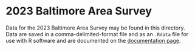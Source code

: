 2023 Baltimore Area Survey
==========================

Data for the 2023 Baltimore Area Survey may be found in this directory. Data are saved in a comma-delimited-format file and as an `.Rdata` file for use with R software and are documented on the [documentation page](https://jhucities.github.io/baltimore-area-survey-data/bas-2023).